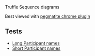 Truffle Sequence diagrams

Best viewed with [pegmatite chrome plugin](https://chrome.google.com/webstore/detail/pegmatite/jegkfbnfbfnohncpcfcimepibmhlkldo)


## Tests

  - [Long Participant names](./long/README.md)
  - [Short Participant names](./short/README.md)
